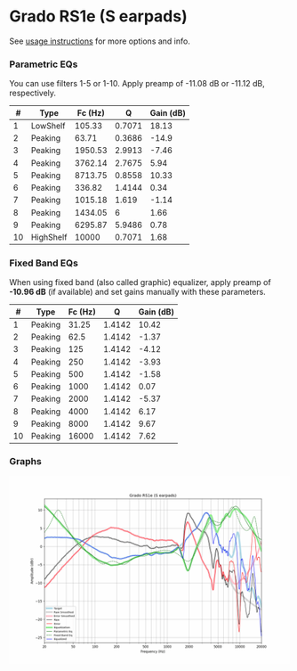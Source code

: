 # Grado RS1e (S earpads)
See [usage instructions](https://github.com/jaakkopasanen/AutoEq#usage) for more options and info.

### Parametric EQs
You can use filters 1-5 or 1-10. Apply preamp of -11.08 dB or -11.12 dB, respectively.

|   # | Type      |   Fc (Hz) |      Q |   Gain (dB) |
|-----|-----------|-----------|--------|-------------|
|   1 | LowShelf  |    105.33 | 0.7071 |       18.13 |
|   2 | Peaking   |     63.71 | 0.3686 |      -14.9  |
|   3 | Peaking   |   1950.53 | 2.9913 |       -7.46 |
|   4 | Peaking   |   3762.14 | 2.7675 |        5.94 |
|   5 | Peaking   |   8713.75 | 0.8558 |       10.33 |
|   6 | Peaking   |    336.82 | 1.4144 |        0.34 |
|   7 | Peaking   |   1015.18 | 1.619  |       -1.14 |
|   8 | Peaking   |   1434.05 | 6      |        1.66 |
|   9 | Peaking   |   6295.87 | 5.9486 |        0.78 |
|  10 | HighShelf |  10000    | 0.7071 |        1.68 |

### Fixed Band EQs
When using fixed band (also called graphic) equalizer, apply preamp of **-10.96 dB** (if available) and set gains manually with these parameters.

|   # | Type    |   Fc (Hz) |      Q |   Gain (dB) |
|-----|---------|-----------|--------|-------------|
|   1 | Peaking |     31.25 | 1.4142 |       10.42 |
|   2 | Peaking |     62.5  | 1.4142 |       -1.37 |
|   3 | Peaking |    125    | 1.4142 |       -4.12 |
|   4 | Peaking |    250    | 1.4142 |       -3.93 |
|   5 | Peaking |    500    | 1.4142 |       -1.58 |
|   6 | Peaking |   1000    | 1.4142 |        0.07 |
|   7 | Peaking |   2000    | 1.4142 |       -5.37 |
|   8 | Peaking |   4000    | 1.4142 |        6.17 |
|   9 | Peaking |   8000    | 1.4142 |        9.67 |
|  10 | Peaking |  16000    | 1.4142 |        7.62 |

### Graphs
![](./Grado%20RS1e%20(S%20earpads).png)
